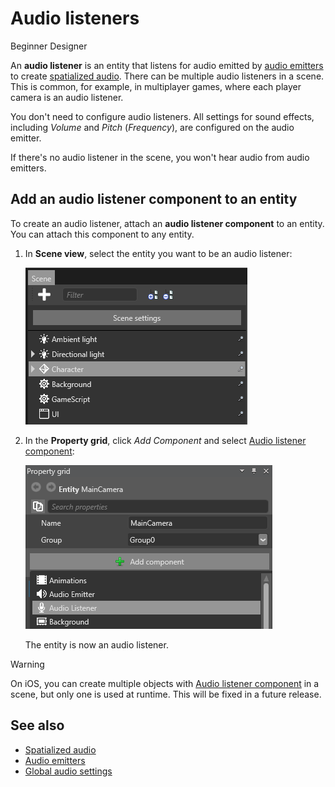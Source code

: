 # Audio listeners

<span class="label label-doc-level">Beginner</span>
<span class="label label-doc-audience">Designer</span>

An **audio listener** is an entity that listens for audio emitted by [audio emitters](audio-emitters.md) to create [spatialized audio](spatialized-audio.md). There can be multiple audio listeners in a scene. This is common, for example, in multiplayer games, where each player camera is an audio listener.

You don't need to configure audio listeners. All settings for sound effects, including _Volume_ and _Pitch_ (_Frequency_), are configured on the audio emitter.

If there's no audio listener in the scene, you won't hear audio from audio emitters.

## Add an audio listener component to an entity

To create an audio listener, attach an **audio listener component** to an entity. You can attach this component to any entity.

1. In **Scene view**, select the entity you want to be an audio listener:

    ![Select an entity](media/audio-add-audiolistener-component-select-entity.png)

2. In the **Property grid**, click _Add Component_ and select [Audio listener component](xref:SiliconStudio.Xenko.Audio.AudioListener):

    ![Add AudioListener Component](media/audio-add-audiolistener-component.png)

    The entity is now an audio listener.

> [!Warning] 
On iOS, you can create multiple objects with [Audio listener component](xref:SiliconStudio.Xenko.Audio.AudioListener) in a scene, but only one is used at runtime. This will be fixed in a future release.

## See also
* [Spatialized audio](spatialized-audio.md)
* [Audio emitters](audio-emitters.md)
* [Global audio settings](global-audio-settings.md)